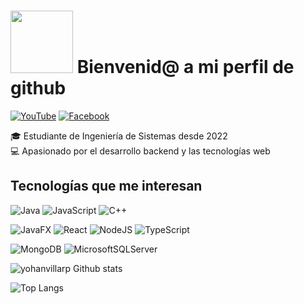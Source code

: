 # <img src="https://media3.giphy.com/media/v1.Y2lkPTc5MGI3NjExem8xOXN6NHZ1OG1pbDYyaG9qYmZqbW9reHh6ZmxveThoeDlwbjFsbCZlcD12MV9pbnRlcm5hbF9naWZfYnlfaWQmY3Q9Zw/78XCFBGOlS6keY1Bil/giphy.gif" width="100"/> Bienvenid@ a mi perfil de github


[![YouTube](https://img.shields.io/badge/YouTube-%23FF0000.svg?style=for-the-badge&logo=YouTube&logoColor=white)](https://www.youtube.com/@NikelMathD)
[![Facebook](https://img.shields.io/badge/Facebook-%231877F2.svg?style=for-the-badge&logo=Facebook&logoColor=white)](https://www.facebook.com/yohanvillarp)

🎓 Estudiante de Ingeniería de Sistemas desde 2022  
💻 Apasionado por el desarrollo backend y las tecnologías web


## Tecnologías que me interesan
![Java](https://img.shields.io/badge/java-%23ED8B00.svg?style=for-the-badge&logo=openjdk&logoColor=white)
![JavaScript](https://img.shields.io/badge/javascript-%23323330.svg?style=for-the-badge&logo=javascript&logoColor=%23F7DF1E)
![C++](https://img.shields.io/badge/c++-%2300599C.svg?style=for-the-badge&logo=c%2B%2B&logoColor=white)

![JavaFX](https://img.shields.io/badge/javafx-%23FF0000.svg?style=for-the-badge&logo=javafx&logoColor=white)
![React](https://img.shields.io/badge/react-%2320232a.svg?style=for-the-badge&logo=react&logoColor=%2361DAFB)
![NodeJS](https://img.shields.io/badge/node.js-6DA55F?style=for-the-badge&logo=node.js&logoColor=white)
![TypeScript](https://img.shields.io/badge/typescript-%23007ACC.svg?style=for-the-badge&logo=typescript&logoColor=white)

![MongoDB](https://img.shields.io/badge/MongoDB-%234ea94b.svg?style=for-the-badge&logo=mongodb&logoColor=white)
![MicrosoftSQLServer](https://img.shields.io/badge/Microsoft%20SQL%20Server-CC2927?style=for-the-badge&logo=microsoft%20sql%20server&logoColor=white)

![yohanvillarp Github stats](https://github-readme-stats.vercel.app/api?username=yohanvillarp&show_icons=true&theme=dark)

![Top Langs](https://github-readme-stats.vercel.app/api/top-langs/?username=yohanvillarp&layout=compact&theme=dark)


<!--
**yohanvillarp/yohanvillarp** is a ✨ _special_ ✨ repository because its `README.md` (this file) appears on your GitHub profile.

Here are some ideas to get you started:

- 🔭 I’m currently working on ...
- 🌱 I’m currently learning ...
- 👯 I’m looking to collaborate on ...
- 🤔 I’m looking for help with ...
- 💬 Ask me about ...
- 📫 How to reach me: ...
- 😄 Pronouns: ...
- ⚡ Fun fact: ...
-->

